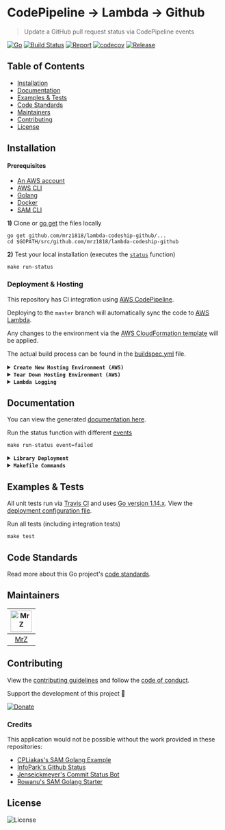 # CodePipeline -> Lambda -> Github
> Update a GitHub pull request status via CodePipeline events

[![Go](https://img.shields.io/badge/Go-1.14.xx-blue.svg)](https://golang.org/)
[![Build Status](https://travis-ci.com/mrz1836/lambda-codepipeline-github.svg?branch=master&v=1)](https://travis-ci.com/mrz1836/lambda-codepipeline-github)
[![Report](https://goreportcard.com/badge/github.com/mrz1836/lambda-codepipeline-github?style=flat&v=1)](https://goreportcard.com/report/github.com/mrz1836/lambda-codepipeline-github)
[![codecov](https://codecov.io/gh/mrz1836/lambda-codepipeline-github/branch/master/graph/badge.svg?v=1)](https://codecov.io/gh/mrz1836/lambda-codepipeline-github)
[![Release](https://img.shields.io/github/release-pre/mrz1836/lambda-codepipeline-github.svg?style=flat&v=1)](https://github.com/mrz1836/lambda-codepipeline-github/releases)

## Table of Contents
- [Installation](#installation)
- [Documentation](#documentation)
- [Examples & Tests](#examples--tests)
- [Code Standards](#code-standards)
- [Maintainers](#maintainers)
- [Contributing](#contributing)
- [License](#license)

## Installation

#### Prerequisites
- [An AWS account](https://aws.amazon.com/)
- [AWS CLI](https://docs.aws.amazon.com/cli/latest/userguide/installing.html)
- [Golang](https://golang.org/doc/install)
- [Docker](https://docs.docker.com/install)
- [SAM CLI](https://docs.aws.amazon.com/serverless-application-model/latest/developerguide/serverless-sam-cli-install-mac.html)


**1)** Clone or [go get](https://golang.org/doc/articles/go_command.html) the files locally
```shell script
go get github.com/mrz1818/lambda-codeship-github/...
cd $GOPATH/src/github.com/mrz1818/lambda-codeship-github
```

**2)** Test your local installation (executes the [`status`](status/status.go) function)
```shell script
make run-status
```   

### Deployment & Hosting
This repository has CI integration using [AWS CodePipeline](https://aws.amazon.com/codepipeline/).

Deploying to the `master` branch will automatically sync the code to [AWS Lambda](https://aws.amazon.com/lambda/).

Any changes to the environment via the [AWS CloudFormation template](application.yaml) will be applied.

The actual build process can be found in the [buildspec.yml](buildspec.yml) file.

<details>
<summary><strong><code>Create New Hosting Environment (AWS)</code></strong></summary>

This will create a new [AWS CloudFormation](https://aws.amazon.com/cloudformation/) stack with:
- (1) [Lambda](https://aws.amazon.com/lambda/) Function(s)
- (1) [CloudWatch Event Rule](https://docs.aws.amazon.com/AmazonCloudWatch/latest/events/Create-CloudWatch-Events-Rule.html) to subscribe to Pipeline events
- (1) [CloudWatch LogGroups](https://aws.amazon.com/cloudwatch/) for Lambda Function(s)
- (1) [CodePipeline](https://aws.amazon.com/codepipeline/) with multiple stages to deploy the application from Github
- (1) [CodePipeline Webhook](https://aws.amazon.com/codepipeline/) to receive Github notifications from a specific `branch:name`
- (1) [CodeBuild Project(s)](https://docs.aws.amazon.com/codebuild/latest/userguide/create-project.html) to test, build and deploy the app
- (2) [Service Roles](https://docs.aws.amazon.com/IAM/latest/UserGuide/id_roles_create_for-service.html) for working with CodeBuild and CodePipeline

**NOTE:** Requires an existing S3 bucket for artifacts and sam-cli deployments (located in the [Makefile](Makefile))

**1)** Add your Github token to [SSM](https://docs.aws.amazon.com/systems-manager/latest/userguide/systems-manager-parameter-store.html)
```shell script
make save-token token=YOUR_TOKEN
```

**2)** One command will build, test, package and deploy the application to AWS. 
After initial deployment, updating the function is as simple as committing to Github.
```shell script
make deploy
``` 

If you make any adjustments to the command above, update the [buildspec](buildspec.yml) file accordingly.  
</details>

<details>
<summary><strong><code>Tear Down Hosting Environment (AWS)</code></strong></summary>

Remove the Stack(s)
```shell script
make teardown
```   
</details>

<details>
<summary><strong><code>Lambda Logging</code></strong></summary>

View all the logs in [AWS CloudWatch](https://console.aws.amazon.com/cloudwatch/home?region=us-east-1#logsV2:log-groups) via log groups:
```text
/aws/lambda/<app_name>-<stage_name>-<function_name>
```
</details>

## Documentation
You can view the generated [documentation here](https://pkg.go.dev/github.com/mrz1836/lambda-codepipeline-github?tab=subdirectories).

Run the status function with different [events](status/events)
```shell script
make run-status event=failed
``` 

<details>
<summary><strong><code>Library Deployment</code></strong></summary>

[goreleaser](https://github.com/goreleaser/goreleaser) for easy binary or library deployment to Github and can be installed via: `brew install goreleaser`.

The [.goreleaser.yml](.goreleaser.yml) file is used to configure [goreleaser](https://github.com/goreleaser/goreleaser).

Use `make release-snap` to create a snapshot version of the release, and finally `make release` to ship to production.
</details>

<details>
<summary><strong><code>Makefile Commands</code></strong></summary>

View all `makefile` commands
```shell script
make help
```

List of all current commands:
```text
all                            Run multiple pre-configured commands at once
bench                          Run all benchmarks in the Go application
build                          Build the lambda function as a compiled application
clean                          Remove previous builds and any test cache data
clean-mods                     Remove all the Go mod cache
coverage                       Shows the test coverage
deploy                         Build, prepare and deploy
godocs                         Sync the latest tag with GoDocs
help                           Show all commands available
lambda                         Build a compiled version to deploy to Lambda
lint                           Run the Go lint application
package                        Process the CF template and prepare for deployment
release                        Full production release (creates release in Github)
release-test                   Full production test release (everything except deploy)
release-snap                   Test the full release (build binaries)
run-status                     Fires the lambda function (IE: run-status event=started)
save-token                     Saves the token to the parameter store (IE: save-token token=YOUR_TOKEN)
tag                            Generate a new tag and push (IE: tag version=0.0.0)
tag-remove                     Remove a tag if found (IE: tag-remove version=0.0.0)
tag-update                     Update an existing tag to current commit (IE: tag-update version=0.0.0)
teardown                       Deletes the entire stack
test                           Runs vet, lint and ALL tests
test-short                     Runs vet, lint and tests (excludes integration tests)
update                         Update all project dependencies
update-releaser                Update the goreleaser application
vet                            Run the Go vet application
```
</details>

## Examples & Tests
All unit tests run via [Travis CI](https://travis-ci.org/mrz1836/lambda-codepipeline-github) and uses [Go version 1.14.x](https://golang.org/doc/go1.14). View the [deployment configuration file](.travis.yml).

Run all tests (including integration tests)
```shell script
make test
```

## Code Standards
Read more about this Go project's [code standards](CODE_STANDARDS.md).

## Maintainers

| [<img src="https://github.com/mrz1836.png" height="50" alt="MrZ" />](https://github.com/mrz1836) |
|:---:|
| [MrZ](https://github.com/mrz1836) |

## Contributing

View the [contributing guidelines](CONTRIBUTING.md) and follow the [code of conduct](CODE_OF_CONDUCT.md).

Support the development of this project 🙏

[![Donate](https://img.shields.io/badge/donate-bitcoin-brightgreen.svg)](https://mrz1818.com/?tab=tips&af=lambda-codepipeline-github)

### Credits
This application would not be possible without the work provided in these repositories: 
- [CPLiakas's SAM Golang Example](https://github.com/cpliakas/aws-sam-golang-example) 
- [InfoPark's Github Status](https://github.com/infopark/lambda-codepipeline-github-status)
- [Jenseickmeyer's Commit Status Bot](https://github.com/jenseickmeyer/github-commit-status-bot) 
- [Rowanu's SAM Golang Starter](https://github.com/rowanu/sam-golang-starter) 

## License

![License](https://img.shields.io/github/license/mrz1836/lambda-codepipeline-github.svg?style=flat&v=1)
